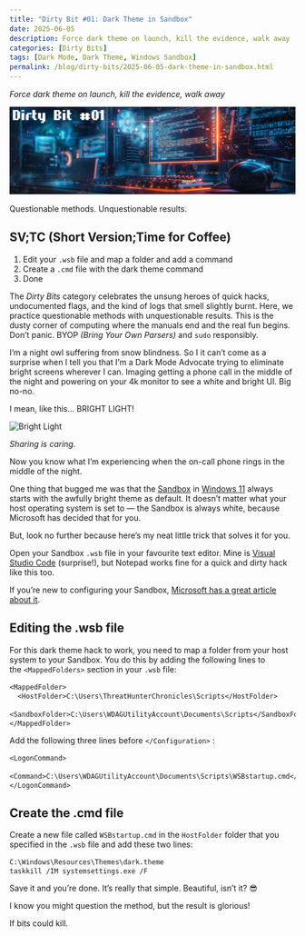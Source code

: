 ```yaml
---
title: "Dirty Bit #01: Dark Theme in Sandbox"
date: 2025-06-05
description: Force dark theme on launch, kill the evidence, walk away
categories: [Dirty Bits]
tags: [Dark Mode, Dark Theme, Windows Sandbox]
permalink: /blog/dirty-bits/2025-06-05-dark-theme-in-sandbox.html
---
```


_Force dark theme on launch, kill the evidence, walk away_

![](/assets/img/blog/2025-06-05-dirty-bit-01/ThreatHunter%20Chronicles%20Dirty%20Bit%2001.png)

Questionable methods. Unquestionable results.

## SV;TC (Short Version;Time for Coffee)

1. Edit your `.wsb` file and map a folder and add a command  
2. Create a `.cmd` file with the dark theme command  
3. Done

The _Dirty Bits_ category celebrates the unsung heroes of quick hacks, undocumented flags, and the kind of logs that smell slightly burnt. Here, we practice questionable methods with unquestionable results. This is the dusty corner of computing where the manuals end and the real fun begins. Don’t panic. BYOP _(Bring Your Own Parsers)_ and `sudo` responsibly.

I’m a night owl suffering from snow blindness. So I it can’t come as a surprise when I tell you that I’m a Dark Mode Advocate trying to eliminate bright screens wherever I can. Imaging getting a phone call in the middle of the night and powering on your 4k monitor to see a white and bright UI. Big no-no.

I mean, like this… BRIGHT LIGHT!

![Bright Light](/assets/img/blog/2025-06-05-dirty-bit-01/bright-screen.gif)

*Sharing is caring.*

Now you know what I’m experiencing when the on-call phone rings in the middle of the night.

One thing that bugged me was that the [Sandbox](https://learn.microsoft.com/en-us/windows/security/application-security/application-isolation/windows-sandbox/?wt.mc_id=MVP_387063) in [Windows 11](https://www.microsoft.com/en-us/windows/windows-11/?wt.mc_id=MVP_387063) always starts with the awfully bright theme as default. It doesn’t matter what your host operating system is set to — the Sandbox is always white, because Microsoft has decided that for you.

But, look no further because here’s my neat little trick that solves it for you.

Open your Sandbox `.wsb` file in your favourite text editor. Mine is [Visual Studio Code](https://code.visualstudio.com/) (surprise!), but Notepad works fine for a quick and dirty hack like this too.

If you’re new to configuring your Sandbox, [Microsoft has a great article about it](https://learn.microsoft.com/en-us/windows/security/application-security/application-isolation/windows-sandbox/windows-sandbox-configure-using-wsb-file/?wt.mc_id=MVP_387063).

## Editing the .wsb file

For this dark theme hack to work, you need to map a folder from your host system to your Sandbox. You do this by adding the following lines to the `<MappedFolders>` section in your `.wsb` file:

```
<MappedFolder>  
  <HostFolder>C:\Users\ThreatHunterChronicles\Scripts</HostFolder>  
  <SandboxFolder>C:\Users\WDAGUtilityAccount\Documents\Scripts</SandboxFolder>  
</MappedFolder>
```

Add the following three lines before `</Configuration>` :

```
<LogonCommand>  
  <Command>C:\Users\WDAGUtilityAccount\Documents\Scripts\WSBstartup.cmd</Command>  
</LogonCommand>
```

## Create the .cmd file

Create a new file called `WSBstartup.cmd` in the `HostFolder` folder that you specified in the `.wsb` file and add these two lines:

```
C:\Windows\Resources\Themes\dark.theme  
taskkill /IM systemsettings.exe /F
```

Save it and you’re done. It’s really that simple. Beautiful, isn’t it? 😎

I know you might question the method, but the result is glorious!

If bits could kill.
